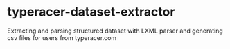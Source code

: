 # typeracer-dataset-extractor
Extracting and parsing structured dataset with LXML parser and generating csv files for users from typeracer.com
